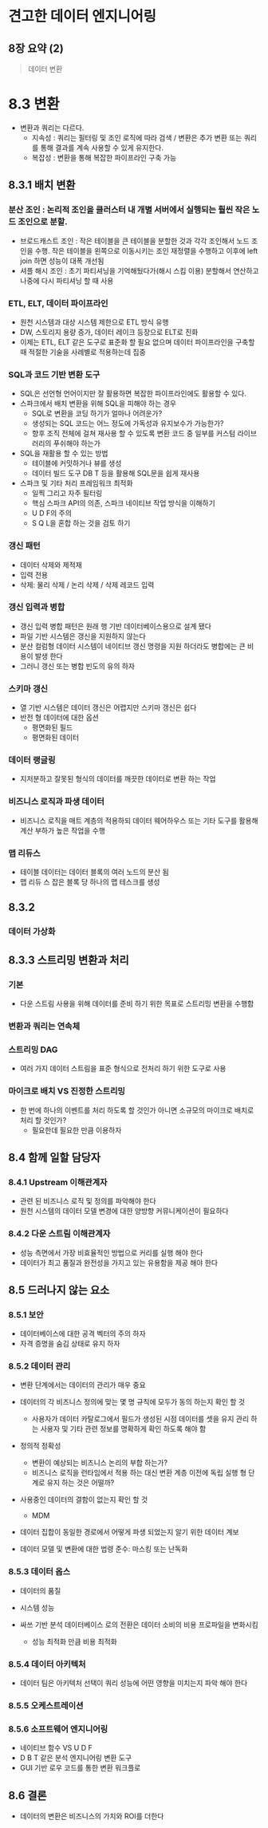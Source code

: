 
# 견고한 데이터 엔지니어링
## 8장 요약 (2)

> 데이터 변환


# 8.3 변환

- 변환과 쿼리는 다르다. 
    - 지속성 : 쿼리는 필터링 및 조인 로직에 따라 검색 / 변환은 추가 변환 또는 쿼리를 통해 결과를 계속 사용할 수 있게 유지한다.
    - 복잡성 : 변환을 통해 복잡한 파이프라인 구축 가능

## 8.3.1 배치 변환

### 분산 조인 : 논리적 조인을 클러스터 내 개별 서버에서 실행되는 훨씬 작은 노드 조인으로 분할.
- 브로드캐스트 조인 : 작은 테이블을 큰 테이블을 분할한 것과 각각 조인해서 노드 조인을 수행. 작은 테이블을 왼쪽으로 이동시키는 조인 재정렬을 수행하고 이후에 left join 하면 성능이 대폭 개선됨
- 셔플 해시 조인 : 초기 파티셔닝을 기억해뒀다가(해시 스킴 이용) 분할해서 연산하고 나중에 다시 파티셔닝 할 때 사용

### ETL, ELT, 데이터 파이프라인
- 원천 시스템과 대상 시스템 제한으로 ETL 방식 유행
- DW, 스토리지 용량 증가, 데이터 레이크 등장으로 ELT로 진화
- 이제는 ETL, ELT 같은 도구로 표준화 할 필요 없으며 데이터 파이프라인을 구축할 때 적절한 기술을 사례별로 적용하는데 집중

### SQL과 코드 기반 변환 도구
- SQL은 선언형 언어이지만 잘 활용하면 복잡한 파이프라인에도 활용할 수 있다.
- 스파크에서 배치 변환을 위해 SQL을 피해야 하는 경우
    - SQL로 변환을 코딩 하기가 얼마나 어려운가?
    - 생성되는 SQL 코드는 어느 정도에 가독성과 유지보수가 가능한가?
    - 향후 조직 전체에 걸쳐 재사용 할 수 있도록 변환 코드 중 일부를 커스텀 라이브러리의 푸쉬해야 하는가
- SQL을 재활용 할 수 있는 방법
    - 테이블에 커밋하거나 뷰를 생성
    - 데이터 빌드 도구 DB T 등을 활용해 SQL문을 쉽게 재사용
- 스파크 및 기타 처리 프레임워크 최적화
    - 일찍 그리고 자주 필터링
    - 핵심 스파크 API의 의존, 스파크 네이티브 작업 방식을 이해하기
    - U D F의 주의
    - S Q L을 혼합 하는 것을 검토 하기

### 갱신 패턴
- 데이터 삭제와 제적재
- 입력 전용
- 삭제: 물리 삭제 / 논리 삭제 / 삭제 레코드 입력

### 갱신 입력과 병합
- 갱신 입력 병합 패턴은 원래 행 기반 데이터베이스용으로 설계 됐다
- 파일 기반 시스템은 갱신을 지원하지 않는다
- 분산 컬럼형 데이터 시스템이 네이티브 갱신 명령을 지원 하더라도 병합에는 큰 비용이 발생 한다
- 그러니 갱신 또는 병합 빈도의 유의 하자

### 스키마 갱신
- 열 기반 시스템은 데이터 갱신은 어렵지만 스키마 갱신은 쉽다
- 반전 형 데이터에 대한 옵션
    - 평면화된 필드
    - 평면화된 데이터

### 데이터 랭글링
- 지저분하고 잘못된 형식의 데이터를 깨끗한 데이터로 변환 하는 작업

### 비즈니스 로직과 파생 데이터
- 비즈니스 로직을 매트 계층의 적용하되 데이터 웨어하우스 또는 기타 도구를 활용해 계산 부하가 높은 작업을 수행

### 맵 리듀스
- 테이블 데이터는 데이터 블록의 여러 노드의 분산 됨
- 맵 리듀 스 잡은 블록 당 하나의 맵 테스크를 생성

## 8.3.2 

### 데이터 가상화

## 8.3.3 스트리밍 변환과 처리

### 기본
- 다운 스트림 사용을 위해 데이터를 준비 하기 위한 목표로 스트리밍 변환을 수행함

### 변환과 쿼리는 연속체

### 스트리밍 DAG
- 여러 가지 데이터 스트림을 표준 형식으로 전처리 하기 위한 도구로 사용

### 마이크로 배치 VS 진정한 스트리밍
- 한 번에 하나의 이벤트를 처리 하도록 할 것인가 아니면 소규모의 마이크로 배치로 처리 할 것인가?
    - 필요한데 필요한 만큼 이용하자

## 8.4 함께 일할 담당자

### 8.4.1 Upstream 이해관계자
- 관련 된 비즈니스 로직 및 정의를 파악해야 한다
- 원천 시스템의 데이터 모델 변경에 대한 양방향 커뮤니케이션이 필요하다

### 8.4.2 다운 스트림 이해관계자
- 성능 측면에서 가장 비효율적인 방법으로 커리를 실행 해야 한다
- 데이터가 최고 품질과 완전성을 가지고 있는 유용함을 제공 해야 한다

## 8.5 드러나지 않는 요소

### 8.5.1 보안
- 데이터베이스에 대한 공격 벡터의 주의 하자
- 자격 증명을 숨김 상태로 유지 하자

### 8.5.2 데이터 관리
- 변환 단계에서는 데이터의 관리가 매우 중요
- 데이터의 각 비즈니스 정의에 맞는 몇 명 규칙에 모두가 동의 하는지 확인 할 것
    - 사용자가 데이터 카탈로그에서 필드가 생성된 시점 데이터를 셋을 유지 관리 하는 사용자 및 기타 관련 정보를 명확하게 확인 하도록 해야 함

- 정의적 정확성
    - 변환이 예상되는 비즈니스 논리의 부합 하는가?
    - 비즈니스 로직을 런타임에서 적용 하는 대신 변환 계층 이전에 독립 실행 형 단계로 유지 하는 것은 어떨까?

- 사용중인 데이터의 결함이 없는지 확인 할 것
    - MDM

- 데이터 집합이 동일한 경로에서 어떻게 파생 되었는지 알기 위한 데이터 계보
    
- 데이터 모델 및 변환에 대한 법령 준수: 마스킹 또는 난독화

### 8.5.3 데이터 옵스
- 데이터의 품질
- 시스템 성능

- 싸쓰 기반 분석 데이터베이스 로의 전환은 데이터 소비의 비용 프로파일을 변화시킴
    - 성능 최적화 만큼 비용 최적화

### 8.5.4 데이터 아키텍처
- 데이터 팀은 아키텍처 선택이 쿼리 성능에 어떤 영향을 미치는지 파악 해야 한다

### 8.5.5 오케스트레이션

### 8.5.6 소프트웨어 엔지니어링
- 네이티브 함수 VS U D F
- D B T 같은 분석 엔지니어링 변환 도구
- GUI 기반 로우 코드를 통한 변환 워크플로

## 8.6 결론
- 데이터의 변환은 비즈니스의 가치와 ROI를 더한다
